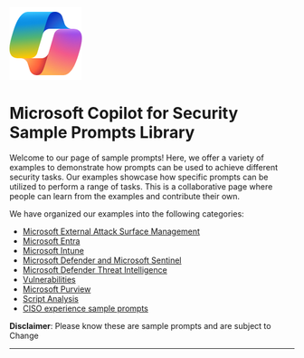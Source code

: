 ![Security CoPilot Logo](https://github.com/Azure/Copilot-For-Security/blob/main/Images/ic_fluent_copilot_64_64%402x.png)
# Microsoft Copilot for Security Sample Prompts Library 

Welcome to our page of sample prompts! Here, we offer a variety of examples to demonstrate how prompts can be used to achieve different security tasks. Our examples showcase how specific prompts can be utilized to perform a range of tasks. This is a collaborative page where people can learn from the examples and contribute their own.


We have organized our examples into the following categories:



  - [Microsoft External Attack Surface Management](https://github.com/Azure/Copilot-For-Security/blob/main/Sample%20Prompts/Microsoft%20External%20Attack%20Surface%20Management/Readme.md)
  - [Microsoft Entra](https://github.com/Azure/Copilot-For-Security/blob/main/Sample%20Prompts/Microsoft%20Entra/Readme.md)
  - [Microsoft Intune](https://github.com/Azure/Copilot-For-Security/blob/main/Sample%20Prompts/Microsoft%20Intune/Readme.md)
  - [Microsoft Defender and Microsoft Sentinel](https://github.com/Azure/Copilot-For-Security/tree/main/Sample%20Prompts/Microsoft%20Defender%20and%20Microsoft%20Sentinel)
  - [Microsoft Defender Threat Intelligence](https://github.com/Azure/Copilot-For-Security/blob/main/Sample%20Prompts/Microsoft%20Defender%20for%20Threat%20Intelligence/Readme.md)
  - [Vulnerabilities](./Vulnerabilities/Readme.md)
  - [Microsoft Purview](https://github.com/Azure/Copilot-For-Security/blob/main/Sample%20Prompts/Microsoft%20Purview/Readme.md)
  - [Script Analysis](./Scripts/)
  - [CISO experience sample prompts](https://github.com/Azure/Copilot-For-Security/blob/main/Sample%20Prompts/Ciso%20Experience%20Sample%20Prompts/readme.md)



**Disclaimer**: Please know these are sample prompts and are subject to Change

***
